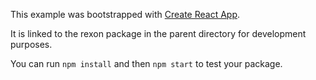 This example was bootstrapped with [Create React App](https://github.com/facebook/create-react-app).

It is linked to the rexon package in the parent directory for development purposes.

You can run `npm install` and then `npm start` to test your package.
